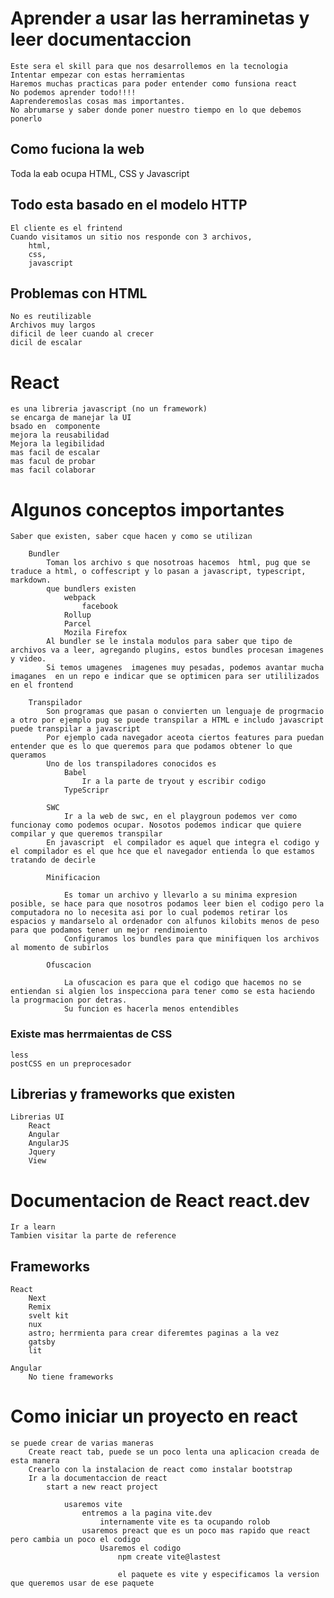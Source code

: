 # Aprender a usar las herraminetas y leer documentaccion
    Este sera el skill para que nos desarrollemos en la tecnologia
    Intentar empezar con estas herramientas
    Haremos muchas practicas para poder entender como funsiona react
    No podemos aprender todo!!!!
    Aaprenderemoslas cosas mas importantes.
    No abrumarse y saber donde poner nuestro tiempo en lo que debemos ponerlo

## Como fuciona la web
Toda la eab ocupa HTML, CSS y Javascript

## Todo esta basado en el modelo HTTP 
    El cliente es el frintend
    Cuando visitamos un sitio nos responde con 3 archivos,
        html,
        css,
        javascript
    
## Problemas con HTML
    No es reutilizable 
    Archivos muy largos 
    dificil de leer cuando al crecer
    dicil de escalar

# React
    es una libreria javascript (no un framework)
    se encarga de manejar la UI
    bsado en  componente
    mejora la reusabilidad
    Mejora la legibilidad 
    mas facil de escalar
    mas facul de probar
    mas facil colaborar

# Algunos conceptos importantes
    Saber que existen, saber cque hacen y como se utilizan

        Bundler
            Toman los archivo s que nosotroas hacemos  html, pug que se traduce a html, o coffescript y lo pasan a javascript, typescript, markdown.
            que bundlers existen 
                webpack
                    facebook
                Rollup
                Parcel
                Mozila Firefox
            Al bundler se le instala modulos para saber que tipo de archivos va a leer, agregando plugins, estos bundles procesan imagenes y video.
            Si temos umagenes  imagenes muy pesadas, podemos avantar mucha imaganes  en un repo e indicar que se optimicen para ser utililizados en el frontend
        
        Transpilador
            Son programas que pasan o convierten un lenguaje de progrmacio a otro por ejemplo pug se puede transpilar a HTML e includo javascript puede transpilar a javascript
            Por ejemplo cada navegador aceota ciertos features para puedan entender que es lo que queremos para que podamos obtener lo que queramos
            Uno de los transpiladores conocidos es 
                Babel
                    Ir a la parte de tryout y escribir codigo
                TypeScripr

            SWC
                Ir a la web de swc, en el playgroun podemos ver como funcionay como podemos ocupar. Nosotos podemos indicar que quiere compilar y que queremos transpilar
            En javascript  el compilador es aquel que integra el codigo y el compilador es el que hce que el navegador entienda lo que estamos tratando de decirle

            Minificacion

                Es tomar un archivo y llevarlo a su minima expresion posible, se hace para que nosotros podamos leer bien el codigo pero la computadora no lo necesita asi por lo cual podemos retirar los espacios y mandarselo al ordenador con alfunos kilobits menos de peso para que podamos tener un mejor rendimoiento
                Configuramos los bundles para que minifiquen los archivos al momento de subirlos
            
            Ofuscacion
                
                La ofuscacion es para que el codigo que hacemos no se entiendan si algien los inspecciona para tener como se esta haciendo la progrmacion por detras.
                Su funcion es hacerla menos entendibles
            


### Existe mas herrmaientas de CSS
    less
    postCSS en un preprocesador


## Librerias y frameworks que existen
    Librerias UI    
        React 
        Angular
        AngularJS
        Jquery
        View
        
# Documentacion de React react.dev
    Ir a learn
    Tambien visitar la parte de reference

## Frameworks

    React
        Next
        Remix
        svelt kit
        nux
        astro; herrmienta para crear diferemtes paginas a la vez
        gatsby
        lit  

    Angular
        No tiene frameworks

# Como iniciar un proyecto en react
    se puede crear de varias maneras
        Create react tab, puede se un poco lenta una aplicacion creada de esta manera
        Crearlo con la instalacion de react como instalar bootstrap
        Ir a la documentaccion de react
            start a new react project

                usaremos vite
                    entremos a la pagina vite.dev
                        internamente vite es ta ocupando rolob
                    usaremos preact que es un poco mas rapido que react pero cambia un poco el codigo
                        Usaremos el codigo
                            npm create vite@lastest

                            el paquete es vite y especificamos la version que queremos usar de ese paquete
                        

        
        

